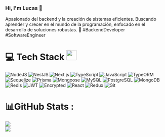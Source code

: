 ### Hi, I'm Lucas 👋

Apasionado del backend y la creación de sistemas eficientes. Buscando aprender y crecer en el mundo de la programación, enfocado en el desarrollo de soluciones robustas. 🚀 #BackendDeveloper #SoftwareEngineer

# 💻 Tech Stack <img src="https://media2.giphy.com/media/QssGEmpkyEOhBCb7e1/giphy.gif?cid=ecf05e47a0n3gi1bfqntqmob8g9aid1oyj2wr3ds3mg700bl&rid=giphy.gif" width="32px">

![NodeJS](https://img.shields.io/badge/node.js-6DA55F?style=for-the-badge&logo=node.js&logoColor=white)
![NestJS](https://img.shields.io/badge/nestjs-%23E0234E.svg?style=for-the-badge&logo=nestjs&logoColor=white)
![Next.js](https://img.shields.io/badge/next.js-%23000000.svg?style=for-the-badge&logo=next.js&logoColor=white)
![TypeScript](https://img.shields.io/badge/typescript-%23007ACC.svg?style=for-the-badge&logo=typescript&logoColor=white)
![JavaScript](https://img.shields.io/badge/javascript-%23323330.svg?style=for-the-badge&logo=javascript&logoColor=%23F7DF1E)
![TypeORM](https://img.shields.io/badge/typeorm-%23EB334B.svg?style=for-the-badge&logo=typeorm&logoColor=white)
![Sequelize](https://img.shields.io/badge/sequelize-%231572B6.svg?style=for-the-badge&logo=sequelize&logoColor=white)
![Prisma](https://img.shields.io/badge/prisma-%232D3748?style=for-the-badge&logo=prisma&logoColor=white)
![Mongoose](https://img.shields.io/badge/mongoose-%23880000.svg?style=for-the-badge&logo=mongoose&logoColor=white)
![MySQL](https://img.shields.io/badge/mysql-%2300758F.svg?style=for-the-badge&logo=mysql&logoColor=white)
![PostgreSQL](https://img.shields.io/badge/postgresql-%23316192.svg?style=for-the-badge&logo=postgresql&logoColor=white)
![MongoDB](https://img.shields.io/badge/mongodb-%234EA94B.svg?style=for-the-badge&logo=mongodb&logoColor=white)
![Redis](https://img.shields.io/badge/redis-%23DC382D.svg?style=for-the-badge&logo=redis&logoColor=white)
![JWT](https://img.shields.io/badge/jwt-%23000000.svg?style=for-the-badge&logo=json-web-tokens&logoColor=white)
![Encrypted](https://img.shields.io/badge/encrypted-%2343853D.svg?style=for-the-badge)
![React](https://img.shields.io/badge/react-%2361DAFB.svg?style=for-the-badge&logo=react&logoColor=white)
![Redux](https://img.shields.io/badge/redux-%23764ABC.svg?style=for-the-badge&logo=redux&logoColor=white)
![Git](https://img.shields.io/badge/git-%23F05032.svg?style=for-the-badge&logo=git&logoColor=white)


# 📊GitHub Stats :
![](https://github-readme-stats.vercel.app/api?username=Lucaselsande&theme=radical&hide_border=false&include_all_commits=false&count_private=false)<br/>
![](https://github-readme-stats.vercel.app/api/top-langs/?username=Lucaselsande&theme=radical&hide_border=false&include_all_commits=false&count_private=false&layout=compact)

